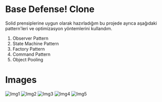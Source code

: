 # Base Defense! Clone

Solid prensiplerine uygun olarak hazırladığım bu projede ayrıca aşağıdaki pattern'leri ve optimizasyon yöntemlerini kullandım.

1.  Observer Pattern
2.  State Machine Pattern
3.  Factory Pattern
4.  Command Pattern
5.  Object Pooling

# Images
![Img1](Assets/Images/1.PNG)
![Img2](Assets/Images/2.PNG)
![Img3](Assets/Images/3.PNG)
![Img4](Assets/Images/4.PNG)
![Img5](Assets/Images/5.PNG)
